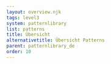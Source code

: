 ```yaml
---
layout: overview.njk
tags: level3
system: patternlibrary
list: patterns
title: Übersicht
alternativetitle: Übersicht Patterns
parent: patternlibrary_de
order: 10
---
```


